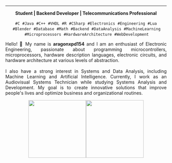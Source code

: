 
<!-- Especializações -->
<div align="center">
  <hr/>
  <b>Student | Backend Developer | Telecommunications Professional</b>
</div>
<div align="center">
<p>
    <code>#C</code> &nbsp;<code>#Java</code> &nbsp;<code>#C++</code> &nbsp;<code>#VHDL</code> &nbsp;<code>#R</code> &nbsp;<code>#CSharp</code> &nbsp;<code>#Electronics</code> &nbsp;<code>#Engineering</code> &nbsp;<code>#Lua</code> &nbsp;<code>#Blender</code> &nbsp;<code>#Database</code> &nbsp;<code>#Math</code> &nbsp;<code>#Backend</code> &nbsp;<code>#DataAnalysis</code> &nbsp;<code>#MachineLearning</code> &nbsp;<code>#Microprocessors</code> &nbsp;<code>#HardwareArchitecture</code> &nbsp;<code>#WebDevelopment</code>
  </p>
</div>
<!-- Apresentação -->
<p align="justify">
  Hello! 👋 My name is <b>aragonxpd154</b> and I am an enthusiast of Electronic Engineering, passionate about programming microcontrollers, microprocessors, hardware description languages, electronic circuits, and hardware architecture at various levels of abstraction.<br/><br/>
  I also have a strong interest in Systems and Data Analysis, including Machine Learning and Artificial Intelligence. Currently, I work as an Audiovisual Systems Technician while studying Systems Analysis and Development. My goal is to create innovative solutions that improve people's lives and optimize business and organizational routines.
</p>

<!-- Skills -->

<!-- Certifications -->


<!-- Estatísticas GitHub -->
<div align="center">
  <a href="https://github.com/aragonxpd154"><img height="180em" src="https://github-readme-stats.vercel.app/api?username=aragonxpd154&show_icons=true&theme=dracula&include_all_commits=true&count_private=true"/><img height="180em" src="https://github-readme-stats.vercel.app/api/top-langs/?username=aragonxpd154&layout=compact&langs_count=7&theme=dracula"/></a>
</div>

